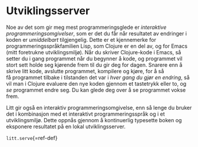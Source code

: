 # Utviklingsserver

Noe av det som gir meg mest programmeringsglede er *interaktive
programmeringsomgivelser*, som er det du får når resultatet av endringer
i koden er *umiddelbart* tilgjengelig. Dette er et kjennemerke for
programmeringsspråkfamilien Lisp, som Clojure er en del av, og for Emacs
(mitt foretrukne utviklingsmiljø). Når du skriver Clojure-kode i Emacs,
så setter du i gang programmet når du begynner å kode, og programmet vil
stort sett holde seg kjørende frem til du gir deg for dagen. Snarere enn
å skrive litt kode, avslutte programmet, kompilere og kjøre, for å så
få programmet tilbake i tilstanden det var i *hver gang du gjør en
endring*, så vil man i Clojure evaluere den nye koden gjennom et
tastetrykk eller to, og *se* programmet endre seg. Du kan glede deg over
å se programmet vokse frem.

Litt gir også en interaktiv programmeringsomgivelse, enn så lenge du
bruker det i kombinasjon med et interaktivt programmeringsspråk og i et
utviklingsmiljø. Dette oppnås gjennom å kontinuerlig typesette boken og
eksponere resultatet på en lokal utviklingsserver.

`litt.serve`{=ref-def}
